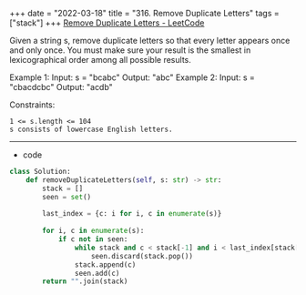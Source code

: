 +++ 
date = "2022-03-18"
title = "316. Remove Duplicate Letters"
tags = ["stack"]
+++
[Remove Duplicate Letters - LeetCode](https://leetcode.com/problems/remove-duplicate-letters/)

Given a string s, remove duplicate letters so that every letter appears once and only once. You must make sure your result is the smallest in lexicographical order among all possible results.
 
Example 1:
Input: s = "bcabc" Output: "abc" 
Example 2:
Input: s = "cbacdcbc" Output: "acdb" 
 
Constraints:

	1 <= s.length <= 104
	s consists of lowercase English letters.

---
- code
```py
class Solution:
    def removeDuplicateLetters(self, s: str) -> str:
        stack = []
        seen = set()
        
        last_index = {c: i for i, c in enumerate(s)}
        
        for i, c in enumerate(s):
            if c not in seen:
                while stack and c < stack[-1] and i < last_index[stack[-1]]:
                    seen.discard(stack.pop())
                stack.append(c)
                seen.add(c)
        return "".join(stack)
```

